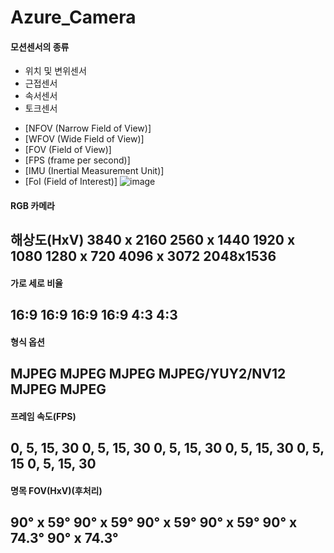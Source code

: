 # Azure_Camera

#### 모션센서의 종류
  - 위치 및 변위센서
  - 근접센서
  - 속서센서
  - 토크센서

  + [NFOV (Narrow Field of View)]
  + [WFOV (Wide Field of View)]
  + [FOV (Field of View)]
  + [FPS (frame per second)]
  + [IMU (Inertial Measurement Unit)]
  + [FoI (Field of Interest)]
![image](https://user-images.githubusercontent.com/90364187/178386415-a93bc1f4-f564-4719-921a-dcd1a4da4401.png)

#### RGB 카메라
해상도(HxV) 3840  x 2160
2560  x 1440
1920  x 1080
1280  x 720
4096  x 3072
2048x1536
-----------------------
#### 가로 세로 비율 
16:9
16:9
16:9
16:9
4:3
4:3
---------------
#### 형식 옵션
MJPEG
MJPEG
MJPEG
MJPEG/YUY2/NV12 
MJPEG 
MJPEG
-------------------------
#### 프레임 속도(FPS)
0, 5, 15, 30
0, 5, 15, 30
0, 5, 15, 30
0, 5, 15, 30
0, 5, 15
0, 5, 15, 30
------------------------
#### 명목 FOV(HxV)(후처리)
90°  x 59°
90°  x 59°
90°  x 59°
90°  x 59°
90°  x  74.3°
90°  x  74.3°
-------------------------
